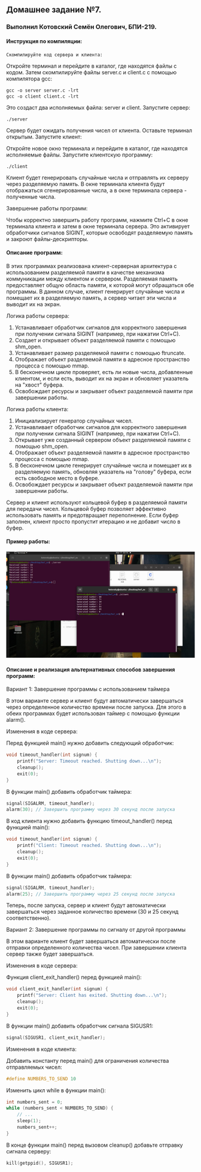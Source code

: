 ## Домашнее задание №7.
### Выполнил Котовский Семён Олегович, БПИ-219.

#### Инструкция по компиляции:

    Скомпилируйте код сервера и клиента:

Откройте терминал и перейдите в каталог, где находятся файлы с кодом. Затем скомпилируйте файлы server.c и client.c с помощью компилятора gcc:

```
gcc -o server server.c -lrt
gcc -o client client.c -lrt
```

Это создаст два исполняемых файла: server и client.
Запустите сервер:
```
./server
```



Сервер будет ожидать получения чисел от клиента. Оставьте терминал открытым.
Запустите клиент:

Откройте новое окно терминала и перейдите в каталог, где находятся исполняемые файлы. Запустите клиентскую программу:

```
./client
```
Клиент будет генерировать случайные числа и отправлять их серверу через разделяемую память. В окне терминала клиента будут отображаться сгенерированные числа, а в окне терминала сервера - полученные числа.

Завершение работы программ:

Чтобы корректно завершить работу программ, нажмите Ctrl+C в окне терминала клиента и затем в окне терминала сервера. Это активирует обработчики сигналов SIGINT, которые освободят разделяемую память и закроют файлы-дескрипторы.

#### Описание программ:

В этих программах реализована клиент-серверная архитектура с использованием разделяемой памяти в качестве механизма коммуникации между клиентом и сервером. Разделяемая память предоставляет общую область памяти, к которой могут обращаться обе программы. В данном случае, клиент генерирует случайные числа и помещает их в разделяемую память, а сервер читает эти числа и выводит их на экран.

Логика работы сервера:

1. Устанавливает обработчик сигналов для корректного завершения при получении сигнала SIGINT (например, при нажатии Ctrl+C).
2. Создает и открывает объект разделяемой памяти с помощью shm_open.
3. Устанавливает размер разделяемой памяти с помощью ftruncate.
4. Отображает объект разделяемой памяти в адресное пространство процесса с помощью mmap.
5. В бесконечном цикле проверяет, есть ли новые числа, добавленные клиентом, и если есть, выводит их на экран и обновляет указатель на "хвост" буфера.
6. Освобождает ресурсы и закрывает объект разделяемой памяти при завершении работы.

Логика работы клиента:

1. Инициализирует генератор случайных чисел.
2. Устанавливает обработчик сигналов для корректного завершения при получении сигнала SIGINT (например, при нажатии Ctrl+C).
3. Открывает уже созданный сервером объект разделяемой памяти с помощью shm_open.
4. Отображает объект разделяемой памяти в адресное пространство процесса с помощью mmap.
5. В бесконечном цикле генерирует случайные числа и помещает их в разделяемую память, обновляя указатель на "голову" буфера, если есть свободное место в буфере.
6. Освобождает ресурсы и закрывает объект разделяемой памяти при завершении работы.

Сервер и клиент используют кольцевой буфер в разделяемой памяти для передачи чисел. Кольцевой буфер позволяет эффективно использовать память и предотвращает переполнение. Если буфер заполнен, клиент просто пропустит итерацию и не добавит число в буфер. 

#### Пример работы:

![img](example.png)

#### Описание и реализация альтернативных способов завершения программ:

Вариант 1: Завершение программы с использованием таймера

В этом варианте сервер и клиент будут автоматически завершаться через определенное количество времени после запуска. Для этого в обеих программах будет использован таймер с помощью функции alarm().

Изменения в коде сервера:
 
Перед функцией main() нужно добавить следующий обработчик:

``` c
void timeout_handler(int signum) {
    printf("Server: Timeout reached. Shutting down...\n");
    cleanup();
    exit(0);
}
```

В функции main() добавить обработчик таймера:

```c
signal(SIGALRM, timeout_handler);
alarm(30); // Завершить программу через 30 секунд после запуска
```


В код клиента нужно добавить функцию timeout_handler() перед функцией main():

```c
void timeout_handler(int signum) {
    printf("Client: Timeout reached. Shutting down...\n");
    cleanup();
    exit(0);
}
```


В функции main() добавить обработчик таймера:

```c
signal(SIGALRM, timeout_handler);
alarm(25); // Завершить программу через 25 секунд после запуска
```



Теперь, после запуска, сервер и клиент будут автоматически завершаться через заданное количество времени (30 и 25 секунд соответственно).

Вариант 2: Завершение программы по сигналу от другой программы

В этом варианте клиент будет завершаться автоматически после отправки определенного количества чисел. При завершении клиента сервер также будет завершаться.

Изменения в коде сервера:

Функция client_exit_handler() перед функцией main():

```c
void client_exit_handler(int signum) {
    printf("Server: Client has exited. Shutting down...\n");
    cleanup();
    exit(0);
}
```



В функции main() добавить обработчик сигнала SIGUSR1:

```c
signal(SIGUSR1, client_exit_handler);
```


Изменения в коде клиента:

Добавить константу перед main() для ограничения количества отправляемых чисел:

```c
#define NUMBERS_TO_SEND 10
```

Изменить цикл while в функции main():

```c
int numbers_sent = 0;
while (numbers_sent < NUMBERS_TO_SEND) {
    // ...
    sleep(1);
    numbers_sent++;
}
```

В конце функции main() перед вызовом cleanup() добавьте отправку сигнала серверу:

```c
kill(getppid(), SIGUSR1);
```